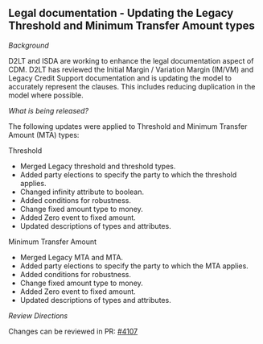 ## Legal documentation - Updating the Legacy Threshold and Minimum Transfer Amount types

*Background*

D2LT and ISDA are working to enhance the legal documentation aspect of CDM. D2LT has reviewed the Initial Margin / Variation Margin (IM/VM) and Legacy Credit Support documentation and is updating the model to accurately represent the clauses. This includes reducing duplication in the model where possible.

*What is being released?*

The following updates were applied to Threshold and Minimum Transfer Amount (MTA) types:

Threshold
- Merged Legacy threshold and threshold types.
- Added party elections to specify the party to which the threshold applies.
- Changed infinity attribute to boolean.
- Added conditions for robustness.
- Change fixed amount type to money.
- Added Zero event to fixed amount.
- Updated descriptions of types and attributes.

Minimum Transfer Amount
- Merged Legacy MTA and MTA.
- Added party elections to specify the party to which the MTA applies.
- Added conditions for robustness.
- Change fixed amount type to money.
- Added Zero event to fixed amount.
- Updated descriptions of types and attributes.

*Review Directions*

Changes can be reviewed in PR: [#4107](https://github.com/finos/common-domain-model/pull/4107)
